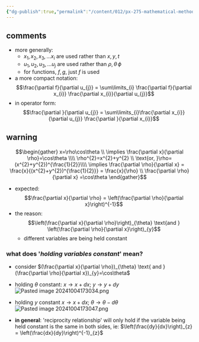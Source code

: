 ```yaml
---
{"dg-publish":true,"permalink":"/content/012/px-275-mathematical-methods/a-differentiation/2-advanced-a3-a4-and-a5/px-275-a3e-chain-rule-additional/","created":"2024-11-25T10:50:32.000+00:00","updated":"2024-11-26T10:04:08.091+00:00"}
---
```


## comments
- more generally: 
	- $x_{1},x_{2}, x_{3},\dots x_{i}$ are used rather than $x,y,t$
	- $u_{1}, u_{2}, u_{3},\dots u_{j}$ are used rather than $\rho,\theta\,\phi$
	- for functions, $f,g$, just $f$ is used
- a more compact notation: 
$$\frac{\partial f}{\partial u_{j}} = \sum\limits_{i} \frac{\partial f}{\partial x_{i}} \frac{\partial x_{i}}{\partial u_{j}}$$
- in operator form: 
$$\frac{\partial }{\partial u_{j}} = \sum\limits_{i}\frac{\partial x_{i}}{\partial u_{j}} \frac{\partial }{\partial x_{i}}$$
## warning
$$\begin{gather}
x=\rho\cos\theta \\
\implies \frac{\partial x}{\partial \rho}=\cos\theta \\\\
\rho^{2}=x^{2}+y^{2} \\
\text{or, }\rho=(x^{2}+y^{2})^{\frac{1}{2}}\\\\
\implies \frac{\partial \rho}{\partial x} = \frac{x}{(x^{2}+y^{2})^{\frac{1}{2}}} = \frac{x}{\rho} \\
\frac{\partial \rho}{\partial x} =\cos\theta
\end{gather}$$
- expected: 
$$\frac{\partial x}{\partial \rho} = \left(\frac{\partial \rho}{\partial x}\right)^{-1}$$
- the reason: 
$$\left(\frac{\partial x}{\partial \rho}\right)_{\theta} \text{and } \left(\frac{\partial \rho}{\partial x}\right)_{y}$$ 
	- different variables are being held constant

### what does '*holding variables constant*' mean?
- consider $(\frac{\partial x}{\partial \rho})_{\theta} \text{ and }(\frac{\partial \rho}{\partial x})_{y}=\cos\theta$
- holding $\theta$ constant: $x\to x+dx$; $y\to y+dy$
![Pasted image 20241004173034.png](/img/user/pics/Pasted%20image%2020241004173034.png)
- holding $y$ constant $x\to x+dx$; $\theta\to\theta-d\theta$
![Pasted image 20241004173047.png](/img/user/pics/Pasted%20image%2020241004173047.png)

- **in general**: 'reciprocity relationship' will only hold if the variable being held constant is the same in both sides, ie: $\left(\frac{dy}{dx}\right)_{z} = \left(\frac{dx}{dy}\right)^{-1}_{z}$

